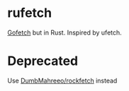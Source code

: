 # rufetch
[Gofetch](https://github.com/DumbMahreeo/gofetch) but in Rust. Inspired by ufetch.

# Deprecated
Use [DumbMahreeo/rockfetch](https://github.com/DumbMahreeo/rockfetch) instead
